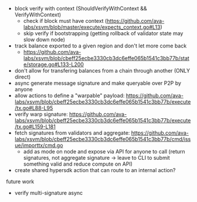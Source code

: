 * block verify with context (ShouldVerifyWithContext && VerifyWithContext)
  * check if block must have context (https://github.com/ava-labs/xsvm/blob/master/execute/expects_context.go#L13)
  * skip verify if bootstrapping (getting rollback of validator state may slow down node)
* track balance exported to a given region and don't let more come back
  * https://github.com/ava-labs/xsvm/blob/cbeff25ecbe3330cb3dc6effe065b1541c3bb77b/state/storage.go#L133-L200
* don't allow for transfering balances from a chain through another (ONLY direct)
* async generate message signature and make queryable over P2P by anyone
* allow actions to define a "warpable" payload: https://github.com/ava-labs/xsvm/blob/cbeff25ecbe3330cb3dc6effe065b1541c3bb77b/execute/tx.go#L88-L95
* verify warp signature: https://github.com/ava-labs/xsvm/blob/cbeff25ecbe3330cb3dc6effe065b1541c3bb77b/execute/tx.go#L159-L181
* fetch signatures from validators and aggregate: https://github.com/ava-labs/xsvm/blob/cbeff25ecbe3330cb3dc6effe065b1541c3bb77b/cmd/issue/importtx/cmd.go
  * add as mode on node and expose via API for anyone to call (return
    signatures, not aggregate signature -> leave to CLI to submit something
    valid and reduce compute on API)
* create shared hypersdk action that can route to an internal action?

future work
* verify multi-signature async
